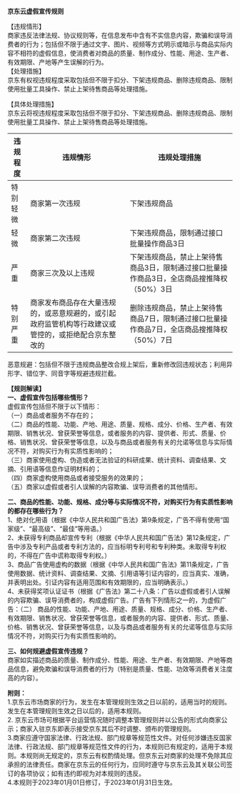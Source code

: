 **京东云虚假宣传规则**
 
【违规情形】  
商家违反法律法规、协议规则等，在信息发布中含有不实信息内容，欺骗和误导消费者的行为；包括但不限于通过文字、图片、视频等方式明示或暗示与商品实际内容不相符的虚假信息，使消费者对商品的质量、制作成分、性能、用途、生产者、有效期限、产地等产生误解的行为。  
【处理措施】  
京东有权视违规程度采取包括但不限于扣分、下架违规商品、删除违规商品、限制使用批量工具操作、禁止上架待售商品等处理措施。

【具体处理措施】  
京东云将视违规程度采取包括但不限于扣分、下架违规商品、删除违规商品、限制使用批量工具操作、禁止上架待售商品等处理措施。  

| 违规程度 | 违规情形 |违规处理措施  |
| --- | --- | --- |
| 特别轻微 | 商家第一次违规 | 下架违规商品 |
| 轻微 | 商家第二次违规 | 下架违规商品，限制通过接口批量操作商品3日 |
| 严重 | 商家三次及以上违规 | 下架违规商品，禁止上架待售商品3日，限制通过接口批量操作商品3日，全店商品搜推降权（50%）3日 |
| 特别严重 | 商家发布商品存在大量违规的，或恶意规避的，或引起政府监管机构等行政建议或管控的，或拒绝配合京东整改的 | 删除违规商品，禁止上架待售商品7日，限制通过接口批量操作商品7日，全店商品搜推降权（50%）7日 |
 		
恶意规避：包括但不限于违规商品整改合规上架后，重新修改回违规状态；利用异形字、错位字、同音字等规避违规拦截。  

**【规则解读】**  
**一、虚假宣传包括哪些情形？**  
虚假宣传包括但不限于以下情形：  
（一）商品或者服务不存在的；  
（二）商品的性能、功能、产地、用途、质量、规格、成分、价格、生产者、有效期限、销售状况、曾获荣誉等信息，或者服务的内容、提供者、形式、质量、价格、销售状况、曾获荣誉等信息，以及与商品或者服务有关的允诺等信息与实际情况不符，对购买行为有实质性影响的；  
（三）商家使用虚构、伪造或者无法验证的科研成果、统计资料、调查结果、文摘、引用语等信息作证明材料的；  
（四）商家虚构使用商品或者接受服务的效果的；  
（五）商家以虚假或者引人误解的内容欺骗、误导消费者的其他情形。 

**二、商品的性能、功能、规格、成分等与实际情况不符，对购买行为有实质性影响的都存在哪些行为？**  
1、绝对化用语（根据《中华人民共和国广告法》第9条规定，广告不得有使用“国家级”、“最高级”、“最佳”等用语。）  
2、未获得专利商品却宣传专利（根据《中华人民共和国广告法》第12条规定，广告中涉及专利产品或者专利方法的，应当标明专利号和专利种类。未取得专利权的，不得在广告中谎称取得专利权。）  
3、商品广告使用虚构的数据（根据《中华人民共和国广告法》第11条规定，广告使用数据、统计资料、调查结果、文摘、引用语等引证内容的，应当真实、准确，并表明出处。引证内容有适用范围和有效期限的，应当明确表示。）  
4、未获得奖项认证证书（根据《广告法》第二十八条：广告以虚假或者引人误解的内容欺骗、误导消费者的，构成虚假广告。广告有下列情形之一的，为虚假广告：（二） 商品的性能、功能、产地、用途、质量、规格、成分、价格、生产者、有效期限、销售状况、曾获荣誉等信息，或者服务的内容、提供者、形式、质量、价格、销售状况、曾获荣誉等信息，以及与商品或者服务有关的允诺等信息与实际情况不符，对购买行为有实质性影响的。  

**三、如何规避虚假宣传违规？**  
商家如实描述商品的质量、制作成分、性能、用途、生产者、有效期限、产地等商品信息，避免欺骗和误导消费者的行为（特别是质量、性能、功效等消费者关注度高的内容）。  

**附则：**  
1.京东云市场商家的行为，发生在本管理规则生效之日以前的，适用当时的规则。发生在本管理规则生效之日以后的，适用本规则。  
2. 京东云市场可根据平台运营情况随时调整本管理规则并以公告的形式向商家公示；商家入驻京东即表示接受京东其后不时调整、颁布的管理规则。  
3.商家应遵守国家法律、行政法规、部门规章等规范性文件。对任何涉嫌违反国家法律、行政法规、部门规章等规范性文件的行为，本规则已有规定的，适用于本规则。本规则尚无规定的，京东云有权酌情处理。但京东云对商家的处理不免除其应承担的法律责任。商家在京东云的任何行为，应同时遵守与京东云及其关联公司签订的各项协议；如有违约即视为对本规则的违反。  
4.本规则于2023年01月01日修订，于2023年01月31日生效。  


